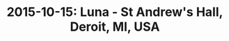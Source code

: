 ---
layout: show
title: "2015-10-15: Luna - St Andrew's Hall, Deroit, MI, USA"
name: 2015-10-15-luna-st-andrews-hall-deroit-mi-usa
artist-name: Luna
show-venue: St Andrew\'s Hall, Deroit, MI, USA
show-setlist: 
show-date: 2015-10-15
show-radio: 
show-lastfm: 
show-cancelled: 
performers: [
  "Dean Wareham - guitar/vocals",
  "Sean Eden - guitar",
  "Lee Wall - drums",
  "Britta Phillips - bass"
  ]
facebook-event-url: 
show-poster-url: 
show-ticket-url: 
show-venue-website: 
show-additional: 
---